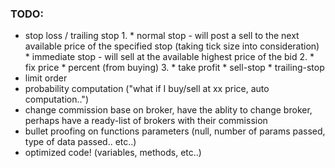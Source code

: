 ### TODO:

* stop loss / trailing stop
	1.
		* normal stop - will post a sell to the next available price of the specified stop (taking tick size into consideration)
		* immediate stop - will sell at the available highest price of the bid
	2.
		* fix price
		* percent (from buying)
	3.
		* take profit
		* sell-stop
		* trailing-stop
* limit order
* probability computation ("what if I buy/sell at xx price, auto computation..")
* change commission base on broker, have the ablity to change broker, perhaps have a ready-list of brokers with their commission
* bullet proofing on functions parameters (null, number of params passed, type of data passed.. etc..)
* optimized code! (variables, methods, etc..)